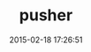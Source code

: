 ---
layout: post
title:  "pusher"
repo:   "pusher/pusher-gem"
date:   2015-02-18 17:26:51
gemurl: http://github.com/pusher/pusher-gem
---